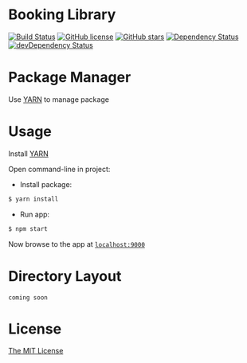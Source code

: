 # Booking Library

[![Build Status][travis-image]][travis-url]
[![GitHub license][github-license]][github-license-url]
[![GitHub stars][github-stars]][github-stars-url]
[![Dependency Status][dependency-status]][dependency-status-url]
[![devDependency Status][devDependency-status]][devDependency-status-url]
# Package Manager
Use [YARN][yarn] to manage package

# Usage
Install [YARN][yarn]

Open command-line in project:
* Install package:
```bash
$ yarn install
```
* Run app:
```bash
$ npm start
```
Now browse to the app at [`localhost:9000`][local-app-url]

# Directory Layout
```
coming soon
```

# License
[The MIT License](http://opensource.org/licenses/MIT)

[github-stars]: https://img.shields.io/github/stars/ntq-lab/book-library.svg
[github-stars-url]: https://github.com/ntq-lab/book-library/stargazers
[github-license]: https://img.shields.io/badge/license-MIT-blue.svg
[github-license-url]: https://raw.githubusercontent.com/ntq-lab/book-library/master/LICENSE
[travis-image]: https://travis-ci.org/ntq-lab/book-library.svg
[travis-url]: https://travis-ci.org/ntq-lab/book-library
[yarn]: https://yarnpkg.com/en/
[local-app-url]: http://localhost:9000/
[dependency-status]: https://david-dm.org/ntq-lab/book-library.svg
[dependency-status-url]: https://david-dm.org/ntq-lab/book-library
[devDependency-status]: https://david-dm.org/ntq-lab/book-library/dev-status.svg
[devDependency-status-url]: https://david-dm.org/ntq-lab/book-library#info=devDependencies
